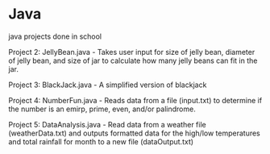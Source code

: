 # Java
java projects done in school

Project 2: JellyBean.java - Takes user input for size of jelly bean, diameter of jelly bean, and size of jar to calculate how many jelly beans can fit in the jar.

Project 3: BlackJack.java - A simplified version of blackjack

Project 4: NumberFun.java - Reads data from a file (input.txt) to determine if the number is an emirp, prime, even, and/or palindrome.

Project 5: DataAnalysis.java - Read data from a weather file (weatherData.txt) and outputs formatted data for the high/low temperatures and total rainfall for month to a new file (dataOutput.txt)

